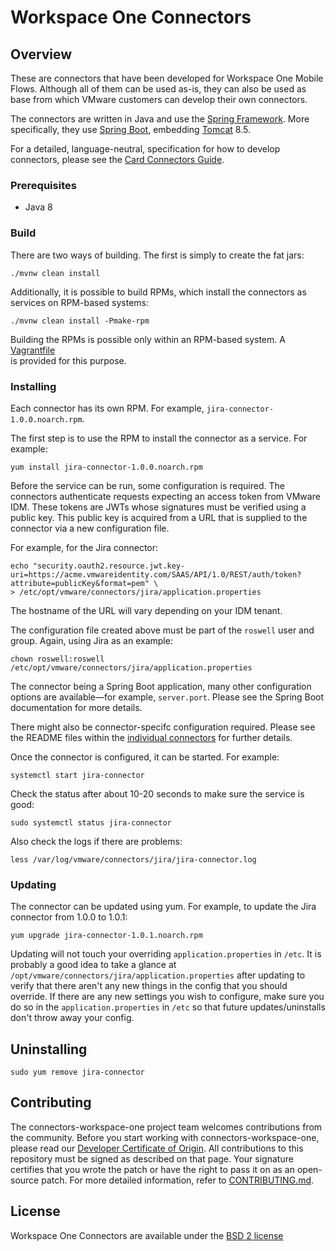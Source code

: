# Workspace One Connectors

## Overview

These are connectors that have been developed for Workspace One Mobile Flows. Although all of them can be used as-is, 
they can also be used as base from which VMware customers can develop their own connectors.

The connectors are written in Java and use the [Spring Framework](https://spring.io/). More specifically, they use 
[Spring Boot](https://projects.spring.io/spring-boot/), embedding [Tomcat](http://tomcat.apache.org/) 8.5.

For a detailed, language-neutral, specification for how to develop connectors, please see the 
[Card Connectors Guide](https://github.com/vmwaresamples/card-connectors-guide).


### Prerequisites

* Java 8

### Build

There are two ways of building. The first is simply to create the fat jars:

    ./mvnw clean install
    
Additionally, it is possible to build RPMs, which install the connectors as services on RPM-based systems:
    
    ./mvnw clean install -Pmake-rpm

Building the RPMs is possible only within an RPM-based system. A [Vagrantfile](https://github.com/vmware/connectors-workspace-one/blob/master/Vagrantfile)   
is provided for this purpose.   

### Installing

Each connector has its own RPM. For example, `jira-connector-1.0.0.noarch.rpm`.

The first step is to use the RPM to install the connector as a service. For example:
```
yum install jira-connector-1.0.0.noarch.rpm 
```
Before the service can be run, some configuration is required. The connectors authenticate requests expecting an access token from VMware IDM. These tokens are JWTs whose signatures must be verified using a public key. This public key is acquired from a URL that is supplied to the connector via a new configuration file. 

For example, for the Jira connector:
```
echo "security.oauth2.resource.jwt.key-uri=https://acme.vmwareidentity.com/SAAS/API/1.0/REST/auth/token?attribute=publicKey&format=pem" \
> /etc/opt/vmware/connectors/jira/application.properties
```
The hostname of the URL will vary depending on your IDM tenant.

The configuration file created above must be part of the `roswell` user and group. Again, using Jira as an example:
```
chown roswell:roswell /etc/opt/vmware/connectors/jira/application.properties
```
The connector being a Spring Boot application, many other configuration options are available&mdash;for example, `server.port`. Please see the Spring Boot documentation for more details.

There might also be connector-specifc configuration required. Please see the README files within the [individual connectors](https://github.com/vmware/connectors-workspace-one/tree/master/connectors) for further details.

Once the connector is configured, it can be started. For example:
```
systemctl start jira-connector
```
Check the status after about 10-20 seconds to make sure the service is good:
```
sudo systemctl status jira-connector
```
Also check the logs if there are problems:
```
less /var/log/vmware/connectors/jira/jira-connector.log

```
### Updating

The connector can be updated using yum. For example, to update the Jira connector from 1.0.0 to 1.0.1:
```
yum upgrade jira-connector-1.0.1.noarch.rpm
```
Updating will not touch your overriding `application.properties` in `/etc`. It is probably a good idea to take a glance at `/opt/vmware/connectors/jira/application.properties` after updating to verify that there aren't any new things in the config that you should override. If there are any new settings you wish to configure, make sure you do so in the `application.properties` in `/etc` so that future updates/uninstalls don't throw away your config.

## Uninstalling

```
sudo yum remove jira-connector
```

## Contributing

The connectors-workspace-one project team welcomes contributions from the community. Before you start working with 
connectors-workspace-one, please read our [Developer Certificate of Origin](https://cla.vmware.com/dco). All 
contributions to this repository must be signed as described on that page. Your signature certifies that you wrote 
the patch or have the right to pass it on as an open-source patch. For more detailed information, refer 
to [CONTRIBUTING.md](CONTRIBUTING.md).

## License

Workspace One Connectors are available under the [BSD 2 license](https://github.com/vmware/connectors-workspace-one/blob/master/LICENSE.txt)
